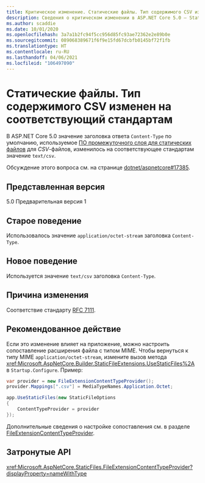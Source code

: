 ```yaml
---
title: Критическое изменение. Статические файлы. Тип содержимого CSV изменен на соответствующий стандартам
description: Сведения о критическом изменении в ASP.NET Core 5.0 — Static files. Тип содержимого CSV изменен на соответствующий стандартам
ms.author: scaddie
ms.date: 10/01/2020
ms.openlocfilehash: 3a7a1b2fc94f5cc956d85fc93ae72362e2e89b0e
ms.sourcegitcommit: 089068389671f6f9e15fd67dcbfb0145bf72f1fb
ms.translationtype: HT
ms.contentlocale: ru-RU
ms.lasthandoff: 04/06/2021
ms.locfileid: "106497090"
---
```

# <a name="static-files-csv-content-type-changed-to-standards-compliant"></a>Статические файлы. Тип содержимого CSV изменен на соответствующий стандартам

В ASP.NET Core 5.0 значение заголовка ответа `Content-Type` по умолчанию, используемое [ПО промежуточного слоя для статических файлов](/aspnet/core/fundamentals/static-files) для *CSV*-файлов, изменилось на соответствующее стандартам значение `text/csv`.

Обсуждение этого вопроса см. на странице [dotnet/aspnetcore#17385](https://github.com/dotnet/AspNetCore/issues/17385).

## <a name="version-introduced"></a>Представленная версия

5.0 Предварительная версия 1

## <a name="old-behavior"></a>Старое поведение

Использовалось значение `application/octet-stream` заголовка `Content-Type`.

## <a name="new-behavior"></a>Новое поведение

Используется значение `text/csv` заголовка `Content-Type`.

## <a name="reason-for-change"></a>Причина изменения

Соответствие стандарту [RFC 7111](https://tools.ietf.org/html/rfc7111#section-5.1).

## <a name="recommended-action"></a>Рекомендованное действие

Если это изменение влияет на приложение, можно настроить сопоставление расширения файла с типом MIME. Чтобы вернуться к типу MIME `application/octet-stream`, измените вызов метода <xref:Microsoft.AspNetCore.Builder.StaticFileExtensions.UseStaticFiles%2A> в `Startup.Configure`. Пример:

```csharp
var provider = new FileExtensionContentTypeProvider();
provider.Mappings[".csv"] = MediaTypeNames.Application.Octet;

app.UseStaticFiles(new StaticFileOptions
{
    ContentTypeProvider = provider
});
```

Дополнительные сведения о настройке сопоставления см. в разделе [FileExtensionContentTypeProvider](/aspnet/core/fundamentals/static-files#fileextensioncontenttypeprovider).

## <a name="affected-apis"></a>Затронутые API

<xref:Microsoft.AspNetCore.StaticFiles.FileExtensionContentTypeProvider?displayProperty=nameWithType>

<!--

### Category

ASP.NET Core

### Affected APIs

`T:Microsoft.AspNetCore.StaticFiles.FileExtensionContentTypeProvider`

-->
